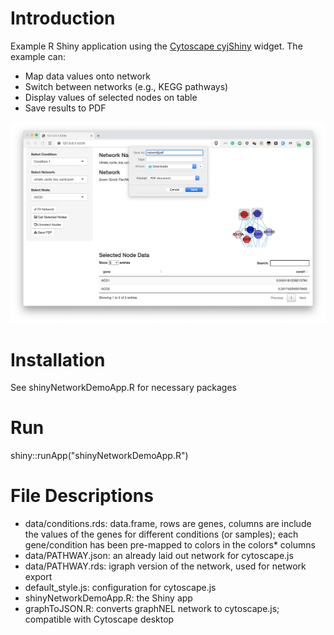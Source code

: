 # Introduction 

Example R Shiny application using the [Cytoscape cyjShiny](https://github.com/cytoscape/cyjShiny) widget. The example can: 

* Map data values onto network 
* Switch between networks (e.g., KEGG pathways)
* Display values of selected nodes on table
* Save results to PDF

![R Shiny cyjShiny Example Network](screenshot_shiny_cyjShiny_network.png)

# Installation 

See shinyNetworkDemoApp.R for necessary packages 

# Run 

shiny::runApp("shinyNetworkDemoApp.R")

# File Descriptions 

* data/conditions.rds: data.frame, rows are genes, columns are include the values of the genes for different conditions (or samples); each gene/condition has been pre-mapped to colors in the colors* columns 
* data/PATHWAY.json: an already laid out network for cytoscape.js 
* data/PATHWAY.rds: igraph version of the network, used for network export 
* default_style.js: configuration for cytoscape.js 
* shinyNetworkDemoApp.R: the Shiny app
* graphToJSON.R: converts graphNEL network to cytoscape.js; compatible with Cytoscape desktop
